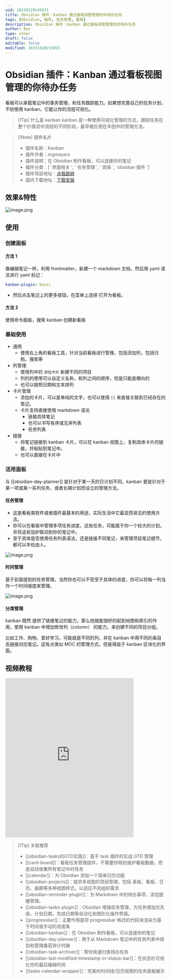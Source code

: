 ```yaml
---
uid: 20230329145831
title: Obsidian 插件：Kanban 通过看板视图管理的你待办任务
tags: [Obsidian, 插件, 任务管理, 看板]
description: Obsidian 插件：Kanban 通过看板视图管理的你待办任务
author: Bon
type: other
draft: false
editable: false
modified: 20231010215055
---
```


# Obsidian 插件：Kanban 通过看板视图管理的你待办任务

看板可以承载笔记中的事务管理，和任务跟踪能力。如果想完善自己的任务计划，不妨使用 kanban，它能让你的流程可视化。

> [!Tip] 什么是 kanban
> kanban 是一种使用可视化管理的方式，跟踪任务在整个价值流中流经的不同阶段，最早被应用在丰田中的管理方法。

> [!Note] 插件名片
>
> - 插件名称：Kanban
> - 插件作者：mgmeyers
> - 插件说明：在 Obsidian 制作看板，可以连接你的笔记
> - 插件分类：[' 界面相关 ', ' 任务管理 ', ' 效率 ', 'obsidian 插件 ']
> - 插件项目地址：[点我跳转](https://github.com/mgmeyers/obsidian-kanban)
> - 国内下载地址：[下载安装](https://pkmer.cn/products/plugin/pluginMarket/?obsidian-kanban)

## 效果&特性

![image.png](https://cdn.pkmer.cn/images/20230705155345.png!pkmer)

## 使用

### 创建面板

#### 方法 1

像编辑笔记一样，利用 frontmatter，新建一个 markdown 文档，然后用 yaml 语法进行 yaml 标记：

```YAML
kanban-plugin: basic
```

- 然后点击笔记上的更多按钮，在菜单上选择 打开为看板。

#### 方法 2

使用命令面板，搜索 kanban 创建新看板

### 基础使用

- 通用
	- 使用右上角的看板工具，针对当前看板进行管理，包括添加列，包括归档，搜索等
- 列管理
	- 使用列中的 `添加卡片` 新建不同的项目
	- 列的的使用可以自定义名称，和列之间的顺序，但是只能是横向的
	- 也可以按照日期和文本排列
- 卡片管理
	- 添加的卡片，可以是单纯的文字，也可以使用 `[[` 来直接关联到已经存在的笔记。
	- 卡片支持直接使用 markdown 语法
		- 链接具体笔记
		- 也可以书写有序或无序列表
		- 任务列表
- 链接
	- 将笔记链接到 kanban 卡片，可以在 kanban 视图上，复制具体卡片的链接，并粘贴到笔记中。
	- 也可以直接在卡片中

### 活用面板

与 [[obsidian-day-planner]] 是针对于某一天的日计划不同，kanban 更是针对于某一项或某一系列任务，或者长期计划而设立的管理方法。

#### 任务管理

- 这是看板类软件或者插件最基本的用途，实际生活中它最显而易见的使用方法。
- 你可以在看板中管理多项任务进度，这些任务，可能属于你一个较大的计划。并将这些加护联动到你的笔记中。
- 至于具体是否使用任务列表语法，还是链接不同笔记，来管理项目笔记细节，都可以丰俭由人。

![image.png](https://cdn.pkmer.cn/images/20230705170446.png!pkmer)

#### 时间管理

基于前面提到的任务管理，当然你也可以不受至于具体的进度，你可以将每一列当作一个时间维度来管理。

![image.png](https://cdn.pkmer.cn/images/20230705161334.png!pkmer)

#### 分类管理

kanban 既然 提供了链接笔记的能力，那么他就能很好的起到地图和索引的作用，使用 kanban 中增加修改列（column） 的能力，来创建不同的项目分组。

比如工作、购物、爱好学习，可能就是不同的列，并在 kanban 中用不同的条目去链接对应笔记。这有点类似 MOC 的管理方式，但是得益于 kanban 区块化的界面。

## 视频教程

<iframe src="https://player.bilibili.com/player.html?aid=534382411&bvid=BV1xu411M75j&cid=1294057326&p=1&autoplay=false" scrolling="no" border="0" frameborder="no" framespacing="0" allowfullscreen="true" width="80%" height="500"> </iframe>

> [!Tip] 关联推荐
> - [[obsidian-tasks的GTD实践]]：基于 task 插件的实战 GTD 管理
> - [[card-board]]：看板任务管理插件，不需要你特别维护看板数据，而是自动收集所有笔记中的任务
> - [[calendar]]：为 Obsidian 添加一个简单日历功能
> - [[obsidian-projects]]：提供多视图的项目管理，包括 表格、看板、日历、画廊等多种视图样式，以适应不同组织需求
> - [[obsidian-reminder-plugin]]：为 Markdown 中的待办事项，添加提醒管理。
> - [[obsidian-tasks-plugin]]：Obsidian 增强任务管理，为任务增加优先级，计划日期，完成日期等自动化和图形化操作界面。
> - [[progressbar]]：主要作用是将 progressbar 格式的代码块渲染为基于时间或手动的进度条
> - [[obsidian-kanban]]：在 Obsidian 制作看板，可以连接你的笔记
> - [[obsidian-day-planner]]：用于从 Markdown 笔记中的任务列表中规划和管理番茄钟计时器
> - [[obsidian-task-archiver]]：帮你快速归类待办任务
> - [[obsidian-last-modified-timestamp-in-status-bar]]：在状态栏可视化你的最后编辑时间
> - [[tasks-calendar-wrapper]]：完美的时间线/日历视图的任务面板展示